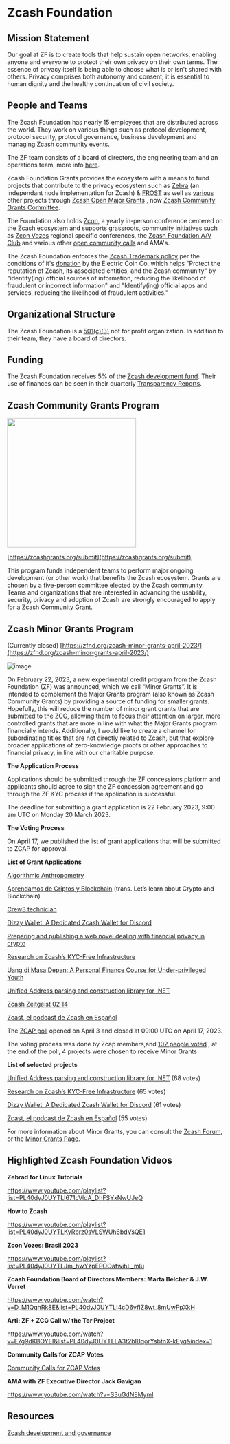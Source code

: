 # Zcash Foundation

## Mission Statement

Our goal at ZF is to create tools that help sustain open networks, enabling anyone and everyone to protect their own privacy on their own terms. The essence of privacy itself is being able to choose what is or isn't shared with others. Privacy comprises both autonomy and consent; it is essential to human dignity and the healthy continuation of civil society.

## People and Teams

The Zcash Foundation has nearly 15 employees that are distributed across the world. They work on various things such as protocol development, protocol security, protocol governance, business development and managing Zcash community events. 

The ZF team consists of a board of directors, the engineering team and an operations team, more info [here](https://zfnd.org/about/).

Zcash Foundation Grants provides the ecosystem with a means to fund projects that contribute to the privacy ecosystem such as [Zebra](https://zebra.zfnd.org/) (an independant node implementation for Zcash) & [FROST](https://frost.zfnd.org/) as well as [various](https://www.coindesk.com/tech/2021/06/08/tor-project-receives-670k-from-zcash-open-major-grants-for-coding-language-upgrade/) other projects through [Zcash Open Major Grants](https://zcashcommunitygrants.org/) , now [Zcash Community Grants Committee](https://zcashgrants.org/submit). 

The Foundation also holds [Zcon](https://zfnd.org/zcon/), a yearly in-person conference centered on the Zcash ecosystem and supports grassroots, community initiatives such as [Zcon Vozes](https://zfnd.org/zcon-voices/) regional specific conferences, the [Zcash Foundation A/V Club](https://discord.gg/WGEVenUq) and various other [open community calls](https://github.com/ZcashCommunityGrants/arboretum-notes) and AMA's.

The Zcash Foundation enforces the [Zcash Trademark policy](https://zfnd.org/protecting-the-zcash-trademarks/) per the conditions of it's [donation](https://zfnd.org/wp-content/uploads/2022/06/Trademark-Agreement-ZF_ECC_notarized-pages-and-signed.pdf) by the Electric Coin Co. which helps "Protect the reputation of Zcash, its associated entities, and the Zcash community" by "identify(ing) official sources of information, reducing the likelihood of fraudulent or incorrect information" and "Identify(ing) official apps and services, reducing the likelihood of fraudulent activities." 

## Organizational Structure

The Zcash Foundation is a [501(c)(3)](https://projects.propublica.org/nonprofits/organizations/820707962) not for profit organization. In addition to their team, they have a board of directors.

## Funding

The Zcash Foundation receives 5% of the [Zcash development fund](https://zips.z.cash/zip-1014). Their use of finances can be seen in their quarterly 
[Transparency Reports](https://zfnd.org/category/transparency-reports/).

## Zcash Community Grants Program

<img src="https://zcashcommunitygrants.org/images/logos/yellow/ZCG%20Circle%20Logo-10.png" height="300px" width="300px">
  
[https://zcashgrants.org/submit](https://zcashgrants.org/submit)

This program funds independent teams to perform major ongoing development (or other work) that benefits the Zcash ecosystem. Grants are chosen by a five-person committee elected by the Zcash community. Teams and organizations that are interested in advancing the usability, security, privacy and adoption of Zcash are strongly encouraged to apply for a Zcash Community Grant.

## Zcash Minor Grants Program

(Currently closed)
[https://zfnd.org/zcash-minor-grants-april-2023/](https://zfnd.org/zcash-minor-grants-april-2023/)

![image](https://global.discourse-cdn.com/zcash/optimized/3X/6/8/68ad4ceeb7ad5df77ebff311c2580ceda3ecef10_2_690x172.jpeg)

On February 22, 2023, a new experimental credit program from the Zcash Foundation (ZF) was announced, which we call “Minor Grants”. It is intended to complement the Major Grants program (also known as Zcash Community Grants) by providing a source of funding for smaller grants. Hopefully, this will reduce the number of minor grant grants that are submitted to the ZCG, allowing them to focus their attention on larger, more controlled grants that are more in line with what the Major Grants program financially intends. Additionally, I would like to create a channel for subordinating titles that are not directly related to Zcash, but that explore broader applications of zero-knowledge proofs or other approaches to financial privacy, in line with our charitable purpose.

**The Application Process**

Applications should be submitted through the ZF concessions platform and applicants should agree to sign the ZF concession agreement and go through the ZF KYC process if the application is successful.

The deadline for submitting a grant application is 22 February 2023, 9:00 am UTC on Monday 20 March 2023.

**The Voting Process**

On April 17, we published the list of grant applications that will be submitted to ZCAP for approval.

**List of Grant Applications**

[Algorithmic Anthropometry](https://zfnd.org/wp-content/uploads/2023/04/Algorithmic_Anthropometry.pdf)

[Aprendamos de Criptos y Blockchain](https://zfnd.org/wp-content/uploads/2023/04/Aprendamos_de_Criptos_y_Blockchain.pdf) (trans. Let’s learn about Crypto and Blockchain)

[Crew3 technician](https://zfnd.org/wp-content/uploads/2023/04/Crew3_technician.pdf) 

[Dizzy Wallet: A Dedicated Zcash Wallet for Discord](https://zfnd.org/wp-content/uploads/2023/04/Dizzy_Wallet_A_Dedicated_Zcash_Wallet_for_Discord.pdf) 

[Preparing and publishing a web novel dealing with financial privacy in crypto](https://zfnd.org/wp-content/uploads/2023/04/Web_novel_dealing_with_financial_privacy_in_crypto.pdf) 

[Research on Zcash’s KYC-Free Infrastructure](https://zfnd.org/wp-content/uploads/2023/04/Research_on_Zcashs_KYC-Free_Infrastructure.pdf) 

[Uang di Masa Depan: A Personal Finance Course for Under-privileged Youth](https://zfnd.org/wp-content/uploads/2023/04/Personal_Finance_Course_for_Under-privileged_Youth.pdf)

[Unified Address parsing and construction library for .NET](https://zfnd.org/wp-content/uploads/2023/04/Unified_Address_library_for_NET.pdf)

[Zcash Zeitgeist 02 14](https://zfnd.org/wp-content/uploads/2023/04/Zcash_Zeitgeist_02.pdf)

[Zcast, el podcast de Zcash en Español](https://zfnd.org/wp-content/uploads/2023/04/Zcast_el_podcast_de_Zcash_en_Espanol.pdf)

The [ZCAP poll](https://vote.heliosvoting.org/helios/elections/98ab74d8-d22f-11ed-ba5a-420e8d4c05c8/voters/list?limit=165) opened on April 3 and closed at 09:00 UTC on April 17, 2023.

The voting process was done by Zcap members,and [102 people voted](https://vote.heliosvoting.org/helios/elections/98ab74d8-d22f-11ed-ba5a-420e8d4c05c8/view) , at the end of the poll, 4 projects were chosen to receive Minor Grants

**List of selected projects**

[Unified Address parsing and construction library for .NET](https://zfnd.org/wp-content/uploads/2023/04/Unified_Address_library_for_NET.pdf) (68 votes)

[Research on Zcash’s KYC-Free Infrastructure](https://zfnd.org/wp-content/uploads/2023/04/Research_on_Zcashs_KYC-Free_Infrastructure.pdf) (65 votes)

[Dizzy Wallet: A Dedicated Zcash Wallet for Discord](https://zfnd.org/wp-content/uploads/2023/04/Dizzy_Wallet_A_Dedicated_Zcash_Wallet_for_Discord.pdf)  (61 votes)

[Zcast, el podcast de Zcash en Español](https://zfnd.org/wp-content/uploads/2023/04/Zcast_el_podcast_de_Zcash_en_Espanol.pdf) (55 votes)


For more information about Minor Grants, you can consult the [Zcash Forum](https://forum.zcashcommunity.com/t/zcash-minor-grants-program-by-zfnd/44075/29?u=dismad), or the [Minor Grants Page](https://zfnd.org/launching-the-zcash-minor-grants-program/).

## Highlighted Zcash Foundation Videos
  
**Zebrad for Linux Tutorials**
  
https://www.youtube.com/playlist?list=PL40dyJ0UYTLI671cVldA_DhFSYxNwUJeQ

**How to Zcash**

https://www.youtube.com/playlist?list=PL40dyJ0UYTLKyRbrz0sVLSWUh6bdVsQE1

**Zcon Vozes: Brasil 2023**

https://www.youtube.com/playlist?list=PL40dyJ0UYTLJm_hwYzpEPOOafwihL_mIu

**Zcash Foundation Board of Directors Members: Marta Belcher & J.W. Verret**

https://www.youtube.com/watch?v=D_M1QqhRk8E&list=PL40dyJ0UYTLI4cD6vfIZ8wt_8mUwPpXkH

**Arti: ZF + ZCG Call w/ the Tor Project**

https://www.youtube.com/watch?v=E7g9dKBOYEI&list=PL40dyJ0UYTLLA3t2bIBqorYsbtnX-kEyq&index=1

**Community Calls for ZCAP Votes**

[Community Calls for ZCAP Votes](https://www.youtube.com/playlist?list=PL40dyJ0UYTLLcfeghHf_2u-2qc26k9GEA)

**AMA with ZF Executive Director Jack Gavigan**

https://www.youtube.com/watch?v=S3uGdNEMymI


## Resources

[Zcash development and governance](https://z.cash/zcash-development-and-governance/)


